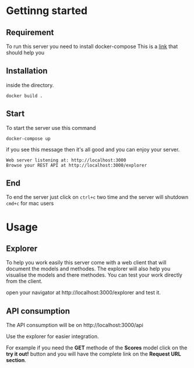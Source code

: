 # Gettinng started

## Requirement

To run this server you need to install docker-compose
This is a [link](https://docs.docker.com/compose/install/) that should help you

## Installation

inside the directory.

```
docker build .
```

## Start

To start the server use this command

```
docker-compose up
```

if you see this message then it's all good and you can enjoy your server.

```
Web server listening at: http://localhost:3000
Browse your REST API at http://localhost:3000/explorer
```

## End

To end the server just click on `ctrl+c` two time and the server will shutdown
`cmd+c` for mac users

# Usage

## Explorer

To help you work easily this server come with a web client that will document the models and methodes.
The explorer will also help you visualise the models and there methodes.
You can test your work directly from the client.

open your navigator at http://localhost:3000/explorer and test it.

## API consumption

The API consumption will be on http://localhost:3000/api

Use the explorer for easier integration.

For example if you need the **GET** methode of the **Scores** model click on the **try it out!** button and you will have the complete link on the **Request URL section**.
